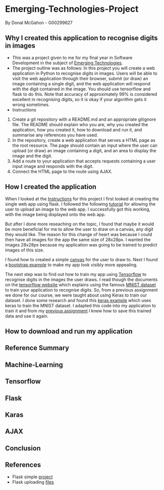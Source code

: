 # Emerging-Technologies-Project
By Donal McGahon - G00299627

## Why I created this application to recognise digits in images
* This was a project given to me for my final year in Software Development in the subject of [Emerging Technologies](https://emerging-technologies.github.io/).
* The project outline was as follows:
In this project you will create a web application in Python to recognise digits in images. Users will be able to visit the web application through their browser, submit (or draw) an image containing a single digit, and the web application will respond with the digit contained in the image. You should use tensorflow and flask to do this. Note that accuracy of approximately 99% is considered excellent in recognising digits, so it is okay if your algorithm gets it wrong sometimes.
* Instructions
1. Create a git repository with a README.md and an appropriate gitignore file. The README should explain who you are, why you created the application, how you created it, how to download and run it, and summarise any references you have used.
1. In the repository, create a web application that serves a HTML page as the root resource. The page should contain an input where the user can upload (or draw) an image containing a digit, and an area to display the image and the digit.
1. Add a route to your application that accepts requests containing a user input image and responds with the digit.
1. Connect the HTML page to the route using AJAX.

## How I created the application
When I looked at the [Instructions](https://emerging-technologies.github.io/problems/project.html) for this project I first looked at creating the single web app using flask.
I followed the following [tutorial](http://flask.pocoo.org/docs/0.12/patterns/fileuploads/) for allowing the user to upload an image to the web app.
I successfully got this working, with the image being displayed onto the web app.

But after I done more reseaching on the topic, I found that maybe it would be more beneficial for me to allow the user to draw on a canvas, any digit they would like.
The reason for this change of heart was because I could then have all images for the app the same size of 28x28px. I wanted the images 28x28px because my application was going to be trained to predict images of this size.

I found how to created a simple [canvas](https://www.w3schools.com/tags/att_canvas_width.asp) for the user to draw to.
Next I found a [bootstrap example](https://v4-alpha.getbootstrap.com/examples/starter-template/) to make my app look visibly more appealing.

The next step was to find out how to train my app using [Tensorflow](https://www.tensorflow.org/) to recognise digits in the images the user draws.
I read though the documents on the [tensorflow website](https://www.tensorflow.org/get_started/mnist/pros) which explains using the famous [MNIST dataset](http://yann.lecun.com/exdb/mnist/) to train your application to recognise digits.
So, from a previous assignment we done for our course, we were taught about using Keras to train our dataset. I done some research and found this [keras example](https://github.com/fchollet/keras/blob/master/examples/mnist_cnn.py) which uses keras to train the MNIST dataset.
I adapted this code into my application to train it and from my [previous assignment](https://github.com/DonalMcGahon/Tensorflow/blob/master/Tensorflow.ipynb) I knew how to save this trained data and use it again.


## How to download and run my application

## Reference Summary

## Machine-Learning

## Tensorflow

## Flask

## Karas

## AJAX

## Conclusion

## References
* Flask simple [project](http://flask.pocoo.org/)
* Flask uploading [files](http://flask.pocoo.org/docs/0.12/patterns/fileuploads/)